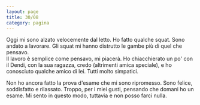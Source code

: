 ```yaml
--- 
layout: page
title: 30/08
category: pagina
---
```


Oggi mi sono alzato velocemente dal letto. Ho fatto qualche squat. Sono andato a
lavorare. Gli squat mi hanno distrutto le gambe più di quel che pensavo.  
Il lavoro è semplice come pensavo, mi piacerà. Ho chiacchierato un po' con il
Dendi, con la sua ragazza, credo (altrimenti amica speciale), e ho conosciuto 
qualche amico di lei. Tutti molto simpatici.  

Non ho ancora fatto la prova d'esame che mi sono ripromesso. Sono felice,
soddisfatto e rilassato. Troppo, per i miei gusti, pensando che domani ho un
esame. Mi sento in questo modo, tuttavia e non posso farci nulla.
